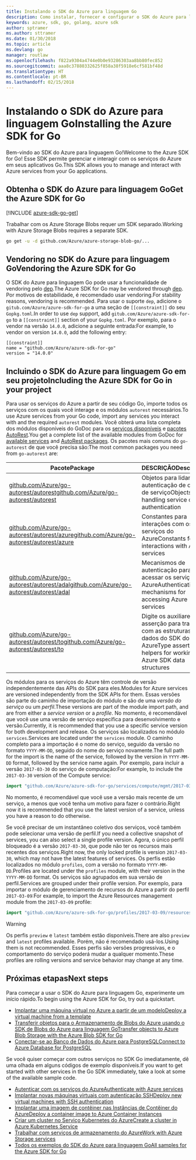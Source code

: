 ```yaml
---
title: Instalando o SDK do Azure para linguagem Go
description: Como instalar, fornecer e configurar o SDK do Azure para linguagem Go.
keywords: azure, sdk, go, golang, azure sdk
author: sptramer
ms.author: sttramer
ms.date: 01/30/2018
ms.topic: article
ms.devlang: go
manager: routlaw
ms.openlocfilehash: f822a9304a4744e0b0e93286303aa8bb80fec852
ms.sourcegitcommit: aaa8c37880332625f858a38f5918e6cf581bf48d
ms.translationtype: HT
ms.contentlocale: pt-BR
ms.lasthandoff: 02/15/2018
---
```

# <a name="installing-the-azure-sdk-for-go"></a><span data-ttu-id="30bfe-104">Instalando o SDK do Azure para linguagem Go</span><span class="sxs-lookup"><span data-stu-id="30bfe-104">Installing the Azure SDK for Go</span></span>

<span data-ttu-id="30bfe-105">Bem-vindo ao SDK do Azure para linguagem Go!</span><span class="sxs-lookup"><span data-stu-id="30bfe-105">Welcome to the Azure SDK for Go!</span></span> <span data-ttu-id="30bfe-106">Esse SDK permite gerenciar e interagir com os serviços do Azure em seus aplicativos Go.</span><span class="sxs-lookup"><span data-stu-id="30bfe-106">This SDK allows you to manage and interact with Azure services from your Go applications.</span></span>

## <a name="get-the-azure-sdk-for-go"></a><span data-ttu-id="30bfe-107">Obtenha o SDK do Azure para linguagem Go</span><span class="sxs-lookup"><span data-stu-id="30bfe-107">Get the Azure SDK for Go</span></span>

[!INCLUDE [azure-sdk-go-get](includes/azure-sdk-go-get.md)]

<span data-ttu-id="30bfe-108">Trabalhar com os Azure Storage Blobs requer um SDK separado.</span><span class="sxs-lookup"><span data-stu-id="30bfe-108">Working with Azure Storage Blobs requires a separate SDK.</span></span>

```bash
go get -u -d github.com/Azure/azure-storage-blob-go/...
```

## <a name="vendoring-the-azure-sdk-for-go"></a><span data-ttu-id="30bfe-109">Vendoring no SDK do Azure para linguagem Go</span><span class="sxs-lookup"><span data-stu-id="30bfe-109">Vendoring the Azure SDK for Go</span></span>

<span data-ttu-id="30bfe-110">O SDK do Azure para linguagem Go pode usar a funcionalidade de vendoring pelo [dep](https://github.com/golang/dep).</span><span class="sxs-lookup"><span data-stu-id="30bfe-110">The Azure SDK for Go may be vendored through [dep](https://github.com/golang/dep).</span></span> <span data-ttu-id="30bfe-111">Por motivos de estabilidade, é recomendado usar vendoring.</span><span class="sxs-lookup"><span data-stu-id="30bfe-111">For stability reasons, vendoring is recommended.</span></span> <span data-ttu-id="30bfe-112">Para usar o suporte `dep`, adicione o `gitub.com/Azure/azure-sdk-for-go` a uma seção de `[[constraint]]` do seu `Gopkg.toml`.</span><span class="sxs-lookup"><span data-stu-id="30bfe-112">In order to use `dep` support, add `gitub.com/Azure/azure-sdk-for-go` to a `[[constraint]]` section of your `Gopkg.toml`.</span></span> <span data-ttu-id="30bfe-113">Por exemplo, para o vendor na versão `14.0.0`, adicione a seguinte entrada:</span><span class="sxs-lookup"><span data-stu-id="30bfe-113">For example, to vendor on version `14.0.0`, add the following entry:</span></span>

```
[[constraint]]
name = "github.com/Azure/azure-sdk-for-go"
version = "14.0.0"
```

## <a name="including-the-azure-sdk-for-go-in-your-project"></a><span data-ttu-id="30bfe-114">Incluindo o SDK do Azure para linguagem Go em seu projeto</span><span class="sxs-lookup"><span data-stu-id="30bfe-114">Including the Azure SDK for Go in your project</span></span>

<span data-ttu-id="30bfe-115">Para usar os serviços do Azure a partir de seu código Go, importe todos os serviços com os quais você interage e os módulos `autorest` necessários.</span><span class="sxs-lookup"><span data-stu-id="30bfe-115">To use Azure services from your Go code, import any services you interact with and the required `autorest` modules.</span></span>
<span data-ttu-id="30bfe-116">Você obterá uma lista completa dos módulos disponíveis do GoDoc para os [serviços disponíveis](https://godoc.org/github.com/Azure/azure-sdk-for-go) e [pacotes AutoRest](https://godoc.org/github.com/Azure/go-autorest).</span><span class="sxs-lookup"><span data-stu-id="30bfe-116">You get a complete list of the available modules from GoDoc for [available services](https://godoc.org/github.com/Azure/azure-sdk-for-go) and [AutoRest packages](https://godoc.org/github.com/Azure/go-autorest).</span></span> <span data-ttu-id="30bfe-117">Os pacotes mais comuns do `go-autorest` de que você precisa são:</span><span class="sxs-lookup"><span data-stu-id="30bfe-117">The most common packages you need from `go-autorest` are:</span></span>

| <span data-ttu-id="30bfe-118">Pacote</span><span class="sxs-lookup"><span data-stu-id="30bfe-118">Package</span></span> | <span data-ttu-id="30bfe-119">DESCRIÇÃO</span><span class="sxs-lookup"><span data-stu-id="30bfe-119">Description</span></span> |
|---------|-------------|
| <span data-ttu-id="30bfe-120">[github.com/Azure/go-autorest/autorest][autorest]</span><span class="sxs-lookup"><span data-stu-id="30bfe-120">[github.com/Azure/go-autorest/autorest][autorest]</span></span> | <span data-ttu-id="30bfe-121">Objetos para lidar com a autenticação de cliente de serviço</span><span class="sxs-lookup"><span data-stu-id="30bfe-121">Objects for handling service client authentication</span></span> |
| <span data-ttu-id="30bfe-122">[github.com/Azure/go-autorest/autorest/azure][autorest/azure]</span><span class="sxs-lookup"><span data-stu-id="30bfe-122">[github.com/Azure/go-autorest/autorest/azure][autorest/azure]</span></span> | <span data-ttu-id="30bfe-123">Constantes para interações com os serviços do Azure</span><span class="sxs-lookup"><span data-stu-id="30bfe-123">Constants for interactions with Azure services</span></span> |
| <span data-ttu-id="30bfe-124">[github.com/Azure/go-autorest/autorest/adal][autorest/adal]</span><span class="sxs-lookup"><span data-stu-id="30bfe-124">[github.com/Azure/go-autorest/autorest/adal][autorest/adal]</span></span> | <span data-ttu-id="30bfe-125">Mecanismos de autenticação para acessar os serviços do Azure</span><span class="sxs-lookup"><span data-stu-id="30bfe-125">Authentication mechanisms for accessing Azure services</span></span> |
| <span data-ttu-id="30bfe-126">[github.com/Azure/go-autorest/autorest/to][autorest/to]</span><span class="sxs-lookup"><span data-stu-id="30bfe-126">[github.com/Azure/go-autorest/autorest/to][autorest/to]</span></span> | <span data-ttu-id="30bfe-127">Digite os auxiliares de asserção para trabalhar com as estruturas de dados do SDK do Azure</span><span class="sxs-lookup"><span data-stu-id="30bfe-127">Type assertion helpers for working with Azure SDK data structures</span></span> |

[autorest]: https://godoc.org/github.com/Azure/go-autorest/autorest
[autorest/azure]: https://godoc.org/github.com/Azure/go-autorest/autorest/azure
[autorest/adal]: https://godoc.org/github.com/Azure/go-autorest/autorest/adal
[autorest/to]: https://godoc.org/github.com/Azure/go-autorest/autorest/to

<span data-ttu-id="30bfe-128">Os módulos para os serviços do Azure têm controle de versão independentemente das APIs do SDK para eles.</span><span class="sxs-lookup"><span data-stu-id="30bfe-128">Modules for Azure services are versioned independently from the SDK APIs for them.</span></span> <span data-ttu-id="30bfe-129">Essas versões são parte do caminho de importação do módulo e são de uma _versão do serviço_ ou um _perfil_.</span><span class="sxs-lookup"><span data-stu-id="30bfe-129">These versions are part of the module import path, and are from either a _service version_ or a _profile_.</span></span> <span data-ttu-id="30bfe-130">No momento, é recomendável que você use uma versão de serviço específica para desenvolvimento e versão.</span><span class="sxs-lookup"><span data-stu-id="30bfe-130">Currently, it is recommended that you use a specific service version for both development and release.</span></span> <span data-ttu-id="30bfe-131">Os serviços são localizados no módulo `services`.</span><span class="sxs-lookup"><span data-stu-id="30bfe-131">Services are located under the `services` module.</span></span> <span data-ttu-id="30bfe-132">O caminho completo para a importação é o nome do serviço, seguido da versão no formato `YYYY-MM-DD`, seguido do nome do serviço novamente.</span><span class="sxs-lookup"><span data-stu-id="30bfe-132">The full path for the import is the name of the service, followed by the version in `YYYY-MM-DD` format, followed by the service name again.</span></span> <span data-ttu-id="30bfe-133">Por exemplo, para incluir a versão `2017-03-30` do serviço de computação:</span><span class="sxs-lookup"><span data-stu-id="30bfe-133">For example, to include the `2017-03-30` version of the Compute service:</span></span>

```go
import "github.com/Azure/azure-sdk-for-go/services/compute/mgmt/2017-03-30/compute"
```

<span data-ttu-id="30bfe-134">No momento, é recomendável que você use a versão mais recente de um serviço, a menos que você tenha um motivo para fazer o contrário.</span><span class="sxs-lookup"><span data-stu-id="30bfe-134">Right now it is recommended that you use the latest version of a service, unless you have a reason to do otherwise.</span></span>

<span data-ttu-id="30bfe-135">Se você precisar de um instantâneo coletivo dos serviços, você também pode selecionar uma versão de perfil.</span><span class="sxs-lookup"><span data-stu-id="30bfe-135">If you need a collective snapshot of services, you can also select a single profile version.</span></span> <span data-ttu-id="30bfe-136">Agora, o único perfil bloqueado é a versão `2017-03-30`, que pode não ter os recursos mais recentes dos serviços.</span><span class="sxs-lookup"><span data-stu-id="30bfe-136">Right now, the only locked profile is version `2017-03-30`, which may not have the latest features of services.</span></span> <span data-ttu-id="30bfe-137">Os perfis estão localizados no módulo `profiles`, com a versão no formato `YYYY-MM-DD`.</span><span class="sxs-lookup"><span data-stu-id="30bfe-137">Profiles are located under the `profiles` module, with their version in the `YYYY-MM-DD` format.</span></span> <span data-ttu-id="30bfe-138">Os serviços são agrupados em sua versão de perfil.</span><span class="sxs-lookup"><span data-stu-id="30bfe-138">Services are grouped under their profile version.</span></span> <span data-ttu-id="30bfe-139">Por exemplo, para importar o módulo de gerenciamento de recursos do Azure a partir do perfil `2017-03-09`:</span><span class="sxs-lookup"><span data-stu-id="30bfe-139">For example, to import the Azure Resources management module from the `2017-03-09` profile:</span></span>

```go
import "github.com/Azure/azure-sdk-for-go/profiles/2017-03-09/resources/mgmt/resources"
```

> [!WARNING]
> <span data-ttu-id="30bfe-140">Os perfis `preview` e `latest` também estão disponíveis.</span><span class="sxs-lookup"><span data-stu-id="30bfe-140">There are also `preview` and `latest` profiles available.</span></span> <span data-ttu-id="30bfe-141">Porém, não é recomendado usá-los.</span><span class="sxs-lookup"><span data-stu-id="30bfe-141">Using them is not recommended.</span></span> <span data-ttu-id="30bfe-142">Esses perfis são versões progressivas, e o comportamento do serviço poderá mudar a qualquer momento.</span><span class="sxs-lookup"><span data-stu-id="30bfe-142">These profiles are rolling versions and service behavior may change at any time.</span></span>

## <a name="next-steps"></a><span data-ttu-id="30bfe-143">Próximas etapas</span><span class="sxs-lookup"><span data-stu-id="30bfe-143">Next steps</span></span>

<span data-ttu-id="30bfe-144">Para começar a usar o SDK do Azure para linguagem Go, experimente um início rápido.</span><span class="sxs-lookup"><span data-stu-id="30bfe-144">To begin using the Azure SDK for Go, try out a quickstart.</span></span>

* [<span data-ttu-id="30bfe-145">Implantar uma máquina virtual no Azure a partir de um modelo</span><span class="sxs-lookup"><span data-stu-id="30bfe-145">Deploy a virtual machine from a template</span></span>](azure-sdk-go-qs-vm.md)
* [<span data-ttu-id="30bfe-146">Transferir objetos para o Armazenamento de Blobs do Azure usando o SDK de Blobs do Azure para linguagem Go</span><span class="sxs-lookup"><span data-stu-id="30bfe-146">Transfer objects to Azure Blob Storage with the Azure Blob SDK for Go</span></span>](/azure/storage/blobs/storage-quickstart-blobs-go?toc=%2fgo%2fazure%2ftoc.json)
* [<span data-ttu-id="30bfe-147">Conectar-se ao Banco de Dados do Azure para PostgreSQL</span><span class="sxs-lookup"><span data-stu-id="30bfe-147">Connect to Azure Database for PostgreSQL</span></span>](/azure/postgresql/connect-go?toc=%2fgo%2fazure%2ftoc.json)

<span data-ttu-id="30bfe-148">Se você quiser começar com outros serviços no SDK Go imediatamente, dê uma olhada em alguns códigos de exemplo disponíveis.</span><span class="sxs-lookup"><span data-stu-id="30bfe-148">If you want to get started with other services in the Go SDK immediately, take a look at some of the available sample code.</span></span>

* [<span data-ttu-id="30bfe-149">Autenticar com os serviços do Azure</span><span class="sxs-lookup"><span data-stu-id="30bfe-149">Authenticate with Azure services</span></span>](https://github.com/Azure-Samples/azure-sdk-for-go-samples/tree/master/iam)
* [<span data-ttu-id="30bfe-150">Implantar novas máquinas virtuais com autenticação SSH</span><span class="sxs-lookup"><span data-stu-id="30bfe-150">Deploy new virtual machines with SSH authentication</span></span>](https://github.com/Azure-Samples/azure-sdk-for-go-samples/tree/master/compute)
* [<span data-ttu-id="30bfe-151">Implantar uma imagem de contêiner nas Instâncias de Contêiner do Azure</span><span class="sxs-lookup"><span data-stu-id="30bfe-151">Deploy a container image to Azure Container Instances</span></span>](https://github.com/Azure-Samples/azure-sdk-for-go-samples/tree/master/containerinstance)
* [<span data-ttu-id="30bfe-152">Criar um cluster no Serviço Kubernetes do Azure</span><span class="sxs-lookup"><span data-stu-id="30bfe-152">Create a cluster in Azure Kubernetes Service</span></span>](https://github.com/Azure-Samples/azure-sdk-for-go-samples/tree/master/containerservice)
* [<span data-ttu-id="30bfe-153">Trabalhar com serviços de armazenamento do Azure</span><span class="sxs-lookup"><span data-stu-id="30bfe-153">Work with Azure Storage services</span></span>](https://github.com/Azure-Samples/azure-sdk-for-go-samples/tree/master/storage)
* [<span data-ttu-id="30bfe-154">Todos os exemplos do SDK do Azure para linguagem Go</span><span class="sxs-lookup"><span data-stu-id="30bfe-154">All samples for the Azure SDK for Go</span></span>](https://github.com/azure-samples/azure-sdk-for-go-samples)
